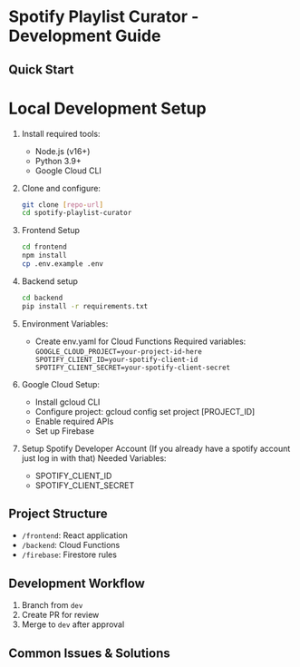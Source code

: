 # Spotify Playlist Curator - Development Guide

## Quick Start
# Local Development Setup
1. Install required tools:
   - Node.js (v16+)
   - Python 3.9+
   - Google Cloud CLI

2. Clone and configure:
   ```bash
   git clone [repo-url]
   cd spotify-playlist-curator
    ```
3. Frontend Setup
    ```bash
    cd frontend
    npm install
    cp .env.example .env
    ```

4. Backend setup
    ```bash
    cd backend
    pip install -r requirements.txt
   ```
5. Environment Variables:
    - Create env.yaml for Cloud Functions
    Required variables:
`
GOOGLE_CLOUD_PROJECT=your-project-id-here
SPOTIFY_CLIENT_ID=your-spotify-client-id
SPOTIFY_CLIENT_SECRET=your-spotify-client-secret
`
6. Google Cloud Setup:

    - Install gcloud CLI
    - Configure project: gcloud config set project [PROJECT_ID]
    - Enable required APIs
    - Set up Firebase
7. Setup Spotify Developer Account (If you already have a spotify account just log in with that)
    Needed Variables: 
    - SPOTIFY_CLIENT_ID
    - SPOTIFY_CLIENT_SECRET

## Project Structure
- `/frontend`: React application
- `/backend`: Cloud Functions
- `/firebase`: Firestore rules

## Development Workflow
1. Branch from `dev`
2. Create PR for review
3. Merge to `dev` after approval

## Common Issues & Solutions
